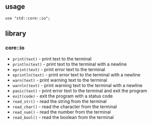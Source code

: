 ## usage

```
use "std::core::io";
```

## library

### core::io

- `print(text)` - print text to the terminal
- `println(text)` - print text to the terminal with a newline
- `eprint(text)` - print error text to the terminal
- `eprintln(text)` - print error text to the terminal with a newline
- `warn(text)` - print warning text to the terminal
- `warnln(text)` - print warning text to the terminal with a newline
- `panic(text)` - print error text to the terminal and exit the program
- `exit(code)` - exit the program with a status code
- `read_str()` - read the string from the terminal
- `read_char()` - read the character from the terminal
- `read_num()` - read the number from the terminal
- `read_bool()` - read the boolean from the terminal
